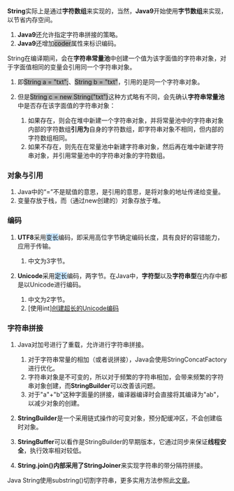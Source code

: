 **String**实际上是通过**字符数组**来实现的，当然，**Java9**开始使用**字节数组**来实现，以节省内存空间。

1. **Java9**还允许指定字符串拼接的策略。
2. **Java9**还增加<span style=background:#b3b3b3>coder</span>属性来标识编码。

String在编译期间，会在**字符串常量池**中创建一个值为该字面值的字符串对象，对于字面值相同的变量会引用同一个字符串对象。

1. 即<span style=background:#b3b3b3>String a = "txt";</span>、<span style=background:#b3b3b3>String b = "txt"</span>，引用的是同一个字符串对象。

2. 但是<span style=background:#b3b3b3>String c = new String("txt")</span>这种方式略有不同，会先确认**字符串常量池**中是否存在该字面值的字符串对象：

   1. 如果存在，则会在堆中新建一个字符串对象，并将常量池中的字符串对象内部的字符数组**引用为**自身的字符数组，即字符串对象不相同，但内部的字符数组相同。
   2. 如果不存在，则先在在常量池中新建字符串对象，然后再在堆中新建字符串对象，并引用常量池中的字符串对象的字符数组。



### 对象与引用

1. Java中的“=”不是赋值的意思，是引用的意思，是将对象的地址传递给变量。
2. 变量存放于栈，而（通过new创建的）对象存放于堆。



### 编码

1. **UTF8**采用<span style=background:#c2e2ff>变长</span>编码，即采用高位字节确定编码长度，具有良好的容错能力，应用于传输。

   1. 中文为3字节。

2. **Unicode**采用<span style=background:#c2e2ff>定长</span>编码，两字节。在Java中，**字符型**以及**字符串型**在内存中都是以Unicode进行编码。
   1. 中文为2字节。
   2. [使用int[\]创建超长的Unicode编码](https://zhuanlan.zhihu.com/p/110307661)



### 字符串拼接

1. Java对加号进行了重载，允许进行字符串拼接。

   1. 对于字符串常量的相加（或者说拼接），Java会使用StringConcatFactory进行优化。
   2. 字符串对象是不可变的，所以对于频繁的字符串相加，会带来频繁的字符串对象创建，而**StringBuilder**可以改善该问题。
   3. 对于"a"+"b"这种字面量的拼接，编译器编译时会直接将其编译为"ab"，以减少对象的创建。

3. **StringBuilder**是一个采用链式操作的可变对象，预分配缓冲区，不会创建临时对象。

4. **StringBuffer**可以看作是StringBuilder的早期版本，它通过同步来保证**线程安全**，执行效率相对较低。

5. **String.join()**内部采用了**StringJoiner**来实现字符串的带分隔符拼接。

Java String使用substring()切割字符串，更多实用方法参照此[文章](https://www.cnblogs.com/abook/p/5527341.html)。